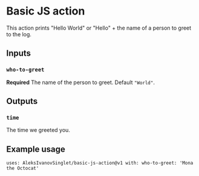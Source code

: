 # Basic JS action

This action prints "Hello World" or "Hello" + the name of a person to greet to the log.

## Inputs

### `who-to-greet`

**Required** The name of the person to greet. Default `"World"`.

## Outputs

### `time`

The time we greeted you.

## Example usage

`
uses: AleksIvanovSinglet/basic-js-action@v1
with:
  who-to-greet: 'Mona the Octocat'
`
